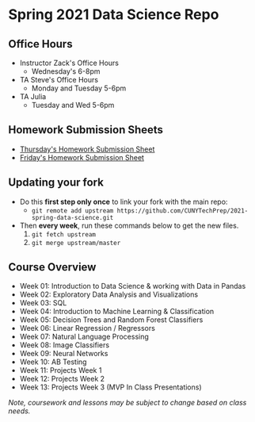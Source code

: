 # Spring 2021 Data Science Repo

## Office Hours
* Instructor Zack's Office Hours
	* Wednesday's 6-8pm
* TA Steve's Office Hours
	* Monday and Tuesday 5-6pm
* TA Julia
	* Tuesday and Wed 5-6pm


## Homework Submission Sheets
* [Thursday's Homework Submission Sheet](https://docs.google.com/spreadsheets/d/1zXs0AZorLKglwBCYmZ0N6SZyfTuSkqlLzq6XxwWEjyY/edit?usp=sharing) 
* [Friday's Homework Submission Sheet](https://docs.google.com/spreadsheets/d/136MdqNnMnl4KAX6X0ZCmLpTkTPuuXxoQr-7HoW6HvyA/edit?usp=sharing)


## Updating your fork
* Do this __first step only once__ to link your fork with the main repo:  
	* `git remote add upstream https://github.com/CUNYTechPrep/2021-spring-data-science.git`
* Then __every week__, run these commands below to get the new files.
	1. `git fetch upstream`
	2. `git merge upstream/master`


## Course Overview
* Week 01:  Introduction to Data Science & working with Data in Pandas
* Week 02:  Exploratory Data Analysis and Visualizations
* Week 03:  SQL
* Week 04:  Introduction to Machine Learning & Classification
* Week 05:  Decision Trees and Random Forest Classifiers
* Week 06:  Linear Regression / Regressors  
* Week 07:  Natural Language Processing
* Week 08:  Image Classifiers
* Week 09:  Neural Networks
* Week 10:  AB Testing
* Week 11:  Projects Week 1
* Week 12:  Projects Week 2
* Week 13:  Projects Week 3 (MVP In Class Presentations)

_Note, coursework and lessons may be subject to change based on class needs._

